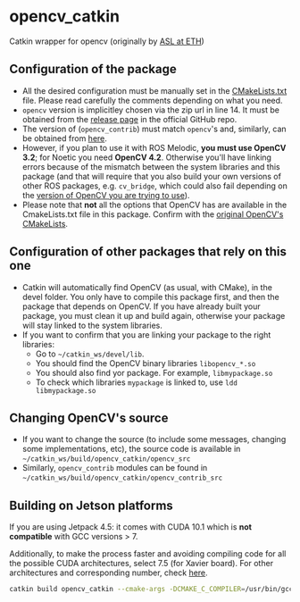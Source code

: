 # opencv_catkin

Catkin wrapper for opencv (originally by [ASL at ETH](https://github.com/ethz-asl/opencv3_catkin))

## Configuration of the package
- All the desired configuration must be manually set in the [CMakeLists.txt](CMakeLists.txt) file. Please read carefully the comments depending on what you need.
- `opencv` version is implicitley chosen via the zip url in line 14. It must be obtained from the [release page](https://github.com/opencv/opencv/releases) in the official GitHub repo.
- The version of (`opencv_contrib`) must match `opencv`'s and, similarly, can be obtained from [here](https://github.com/opencv/opencv_contrib/releases).
- However, if you plan to use it with ROS Melodic, **you must use OpenCV 3.2**; for Noetic you need **OpenCV 4.2**. Otherwise you'll have linking errors because of the mismatch between the system libraries and this package (and that will require that you also build your own versions of other ROS packages, e.g. `cv_bridge`, which could also fail depending on the [version of OpenCV you are trying to use](https://github.com/ros-perception/vision_opencv/issues/291)).
- Please note that **not** all the options that OpenCV has are available in the CmakeLists.txt file in this package. Confirm with the [original OpenCV's CMakeLists](https://github.com/opencv/opencv/blob/master/CMakeLists.txt).

## Configuration of other packages that rely on this one
- Catkin will automatically find OpenCV (as usual, with CMake), in the devel folder. You only have to compile this package first, and then the package that depends on OpenCV. If you have already built your package, you must clean it up and build again, otherwise your package will stay linked to the system libraries.
- If you want to confirm that you are linking your package to the right libraries:
  -  Go to `~/catkin_ws/devel/lib`. 
  -  You should find the OpenCV binary libraries `libopencv_*.so`
  -  You should also find yor package. For example, `libmypackage.so`
  -  To check which libraries `mypackage` is linked to, use `ldd libmypackage.so`

## Changing OpenCV's source
- If you want to change the source (to include some messages, changing some implementations, etc), the source code is available in `~/catkin_ws/build/opencv_catkin/opencv_src`
- Similarly, `opencv_contrib` modules can be found in `~/catkin_ws/build/opencv_catkin/opencv_contrib_src`

## Building on Jetson platforms
If you are using Jetpack 4.5: it comes with CUDA 10.1 which is **not compatible** with GCC versions > 7.

Additionally, to make the process faster and avoiding compiling code for all the possible CUDA architectures, select 7.5 (for Xavier board). For other architectures and corresponding number, check [here](https://developer.nvidia.com/cuda-gpus).

```sh
catkin build opencv_catkin --cmake-args -DCMAKE_C_COMPILER=/usr/bin/gcc-7 -DCUDA_ARCH_BIN=7.5
```